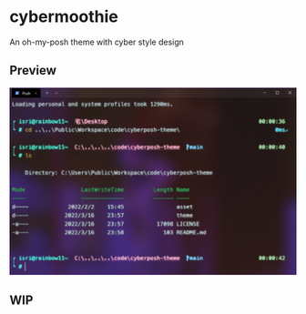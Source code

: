 # cybermoothie

An oh-my-posh theme with cyber style design

## Preview

![preview](/asset/preview.png)

## WIP
